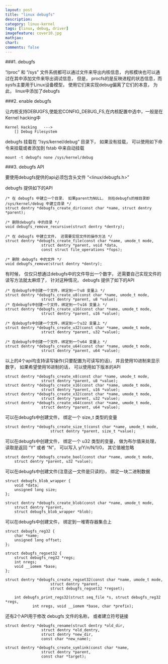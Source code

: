 ```yaml
---
layout: post
title: "linux debugfs"
description: 
category: linux-kernel
tags: [linux, debug, driver]
imagefeature: cover10.jpg
mathjax: 
chart:
comments: false
---
```


###1. debugfs

“/proc” 和 “/sys” 文件系统都可以通过文件来导出内核信息， 内核模块也可以通过在其中添加文件来导出调试信息， 但是， procfs的是反映进程的状态信息，而sysfs主要用于Linux设备模型， 使用它们来实现debug偏离了它们的本意， 为此， linux中添加了debugfs

###2. enable debugfs


让内核支持DEBUGFS,使能宏CONFIG_DEBUG_FS,在内核配置中选中，一般是在Kernel hacking中

	Kernel Hacking   --->
		[] Debug Filesystem

debugfs 挂载在 “/sys/kernel/debug” 目录下， 如果没有挂载， 可以使用如下命令来挂载或者添加到 fstab 中来自动挂载

	mount -t debugfs none /sys/kernel/debug

###3. debugfs API

要使用debugfs提供的api必须包含头文件 “&lt;linux/debugfs.h&gt;”

debugfs 提供如下的API

	/* 在 debugfs 中建立一个目录， 如果parent为NULL， 则在debugfs的根目录即 /sys/kernel/debug 中建立目录 */
	struct dentry *debugfs_create_dir(const char *name, struct dentry *parent);

	/* 删除debugfs 中的目录 */
	void debugfs_remove_recursive(struct dentry *dentry);

	/* 在 debugfs 中建立文件， 还需要实现文件的操作方法 */
	struct dentry *debugfs_create_file(const char *name, umode_t mode,
					struct dentry *parent, void *data,
					const struct file_operations *fops);

	/* 删除 debugfs 中的文件 */
	void debugfs_remove(struct dentry *dentry);

有时候， 仅仅只想通过debugfs中的文件导出一个数字， 还需要自己实现文件的读写方法就太麻烦了， 针对这种情况， debugfs 提供了如下的API

	/* 在debugfs中创建一个文件，绑定到一个u8 变量上 */
	struct dentry *debugfs_create_u8(const char *name, umode_t mode,
					struct dentry *parent, u8 *value);
	/* 在debugfs中创建一个文件，绑定到一个u16 变量上 */
	struct dentry *debugfs_create_u16(const char *name, umode_t mode,
					struct dentry *parent, u16 *value);

	/* 在debugfs中创建一个文件，绑定到一个u32 变量上 */
	struct dentry *debugfs_create_u32(const char *name, umode_t mode,
					struct dentry *parent, u32 *value);

	/* 在debugfs中创建一个文件，绑定到一个u64 变量上 */
	struct dentry *debugfs_create_u64(const char *name, umode_t mode,
					struct dentry *parent, u64 *value);

以上的4个api均支持读写操作(只要配置为可读写的话)， 并且使用10进制来显示数字， 如果希望使用16进制的话， 可以使用如下版本的API

	struct dentry *debugfs_create_x8(const char *name, umode_t mode,
					struct dentry *parent, u8 *value);
	struct dentry *debugfs_create_x16(const char *name, umode_t mode,
					struct dentry *parent, u16 *value);
	struct dentry *debugfs_create_x32(const char *name, umode_t mode,
					struct dentry *parent, u32 *value);
	struct dentry *debugfs_create_x64(const char *name, umode_t mode,
					struct dentry *parent, u64 *value);

可以在debugfs中创建文件， 绑定一个 size_t 类型的变量

	struct dentry *debugfs_create_size_t(const char *name, umode_t mode,
						struct dentry *parent, size_t *value);

可以在debugfs中创建文件， 绑定一个 u32 类型的变量， 做为布尔值来处理， 读取是返回 “Y” 或者 “N”， 可以写入 y/Y/n/N/1/0， 其它值被忽略

	struct dentry *debugfs_create_bool(const char *name, umode_t mode,
		struct dentry *parent, u32 *value);


可以在debugfs中创建文件(注意这一文件是只读的)， 绑定一块二进制数据

	struct debugfs_blob_wrapper {
		void *data;
		unsigned long size;
	};

	struct dentry *debugfs_create_blob(const char *name, umode_t mode,
		struct dentry *parent,
		struct debugfs_blob_wrapper *blob);

可以在debugfs中创建文件， 绑定到一堆寄存器集合上

	struct debugfs_reg32 {
		char *name;
		unsigned long offset;
	};

	struct debugfs_regset32 {
		struct debugfs_reg32 *regs;
		int nregs;
		void __iomem *base;
	};

	struct dentry *debugfs_create_regset32(const char *name, umode_t mode,
						struct dentry *parent,
						struct debugfs_regset32 *regset);

    	int debugfs_print_regs32(struct seq_file *s, struct debugfs_reg32 *regs,
				int nregs, void __iomem *base, char *prefix);

还有2个API用于修改 debugfs 文件的名称， 或者建立符号链接

	struct dentry *debugfs_rename(struct dentry *old_dir,
					struct dentry *old_dentry,
					struct dentry *new_dir,
					const char *new_name);

	struct dentry *debugfs_create_symlink(const char *name,
					struct dentry *parent,
					const char *target);